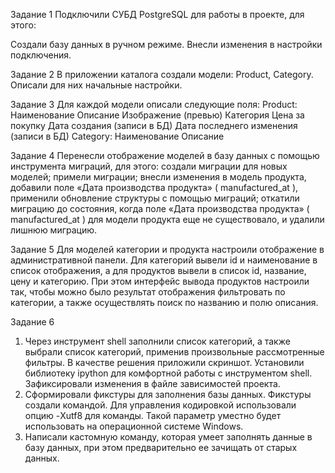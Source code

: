 Задание 1
Подключили СУБД PostgreSQL для работы в проекте, для этого:

Создали базу данных в ручном режиме.
Внесли изменения в настройки подключения.

Задание 2
В приложении каталога создали модели:
Product,
Category.
Описали для них начальные настройки.

Задание 3
Для каждой модели описали следующие поля:
Product:
Наименование
Описание
Изображение (превью)
Категория
Цена за покупку
Дата создания (записи в БД)
Дата последнего изменения (записи в БД)
Category:
Наименование
Описание

Задание 4
Перенесли отображение моделей в базу данных с помощью инструмента миграций, для этого:
создали миграции для новых моделей;
примели миграции;
внесли изменения в модель продукта, добавили поле «Дата производства продукта» (
manufactured_at
), применили обновление структуры с помощью миграций;
откатили миграцию до состояния, когда поле «Дата производства продукта» (
manufactured_at
) для модели продукта еще не существовало, и удалили лишнюю миграцию.

Задание 5
Для моделей категории и продукта настроили отображение в административной панели. Для категорий вывели id и наименование в список отображения, а для продуктов вывели в список id, название, цену и категорию.
При этом интерфейс вывода продуктов настроили так, чтобы можно было результат отображения фильтровать по категории, а также осуществлять поиск по названию и полю описания.

Задание 6
1. Через инструмент shell заполнили список категорий, а также выбрали список категорий, применив произвольные рассмотренные фильтры. В качестве решения приложили скриншот.
Установили библиотеку ipython для комфортной работы с инструментом shell.
Зафиксировали изменения в файле зависимостей проекта.
2. Сформировали фикстуры для заполнения базы данных.
Фикстуры создали командой. Для управления кодировкой использовали опцию -Xutf8 для команды. Такой параметр уместно будет использовать на операционной системе Windows.
3. Написали кастомную команду, которая умеет заполнять данные в базу данных, при этом предварительно ее зачищать от старых данных.
